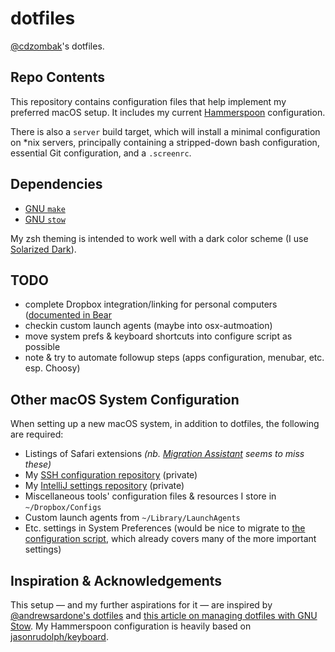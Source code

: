 # dotfiles

[@cdzombak](https://github.com/cdzombak/)'s dotfiles.

## Repo Contents

This repository contains configuration files that help implement my preferred macOS setup. It includes my current [Hammerspoon](http://www.hammerspoon.org) configuration.

There is also a `server` build target, which will install a minimal configuration on *nix servers, principally containing a stripped-down bash configuration, essential Git configuration, and a `.screenrc`.

## Dependencies

* [GNU `make`](https://www.gnu.org/software/make/)
* [GNU `stow`](https://www.gnu.org/software/stow/)

My zsh theming is intended to work well with a dark color scheme (I use [Solarized Dark](https://github.com/altercation/solarized/tree/master/iterm2-colors-solarized)).

## TODO

* complete Dropbox integration/linking for personal computers ([documented in Bear](bear://x-callback-url/open-note?id=F5E2A79A-79DD-4E05-8255-38C0D13E88AD-37872-00001D6F2B11BD01)
* checkin custom launch agents (maybe into osx-autmoation)
* move system prefs & keyboard shortcuts into configure script as possible
* note & try to automate followup steps (apps configuration, menubar, etc. esp. Choosy)

## Other macOS System Configuration

When setting up a new macOS system, in addition to dotfiles, the following are required:

* Listings of Safari extensions _(nb. [Migration Assistant](https://support.apple.com/en-us/HT204350) seems to miss these)_
* My [SSH configuration repository](https://github.com/cdzombak/sshconfig) (private)
* My [IntelliJ settings repository](https://github.com/cdzombak/intellij-settings) (private)
* Miscellaneous tools' configuration files & resources I store in `~/Dropbox/Configs`
* Custom launch agents from `~/Library/LaunchAgents`
* Etc. settings in System Preferences (would be nice to migrate to [the configuration script](https://github.com/cdzombak/dotfiles/blob/master/macos-configure.sh), which already covers many of the more important settings)

## Inspiration & Acknowledgements

This setup — and my further aspirations for it — are inspired by [@andrewsardone's dotfiles](https://github.com/andrewsardone/dotfiles) and [this article on managing dotfiles with GNU Stow](http://brandon.invergo.net/news/2012-05-26-using-gnu-stow-to-manage-your-dotfiles.html). My Hammerspoon configuration is heavily based on [jasonrudolph/keyboard](https://github.com/jasonrudolph/keyboard).

